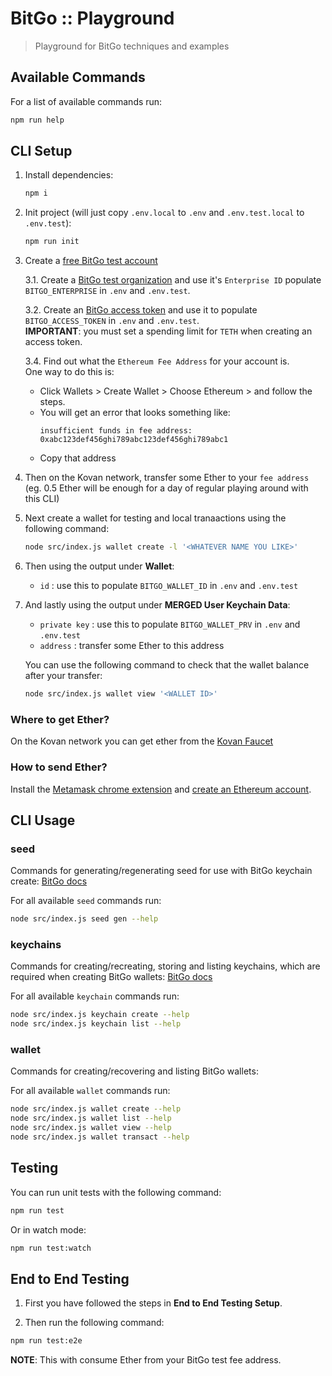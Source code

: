 BitGo :: Playground
===

> Playground for BitGo techniques and examples

Available Commands
---

For a list of available commands run:
```bash
npm run help
```

CLI Setup
---

1. Install dependencies:
    ```bash
    npm i
    ```

2. Init project (will just copy ``.env.local`` to ``.env`` and ``.env.test.local`` to ``.env.test``):
    ```bash
    npm run init
    ```

3. Create a [free BitGo test account](https://test.bitgo.com)

   3.1. Create a [BitGo test organization](https://test.bitgo.com/enterprise/create/tbtc)
   and use it's ``Enterprise ID`` populate ``BITGO_ENTERPRISE`` in ``.env`` and ``.env.test``.

   3.2. Create an [BitGo access token](https://test.bitgo.com/user/settings/options)
   and use it to populate ``BITGO_ACCESS_TOKEN`` in ``.env`` and ``.env.test``.<br>
   **IMPORTANT**: you must set a spending limit for ``TETH`` when creating an access token.

   3.4. Find out what the ``Ethereum Fee Address`` for your account is.<br>
   One way to do this is:
    - Click Wallets > Create Wallet > Choose Ethereum > and follow the steps.
    - You will get an error that looks something like:
      ```
      insufficient funds in fee address:
      0xabc123def456ghi789abc123def456ghi789abc1
      ```
    - Copy that address

4. Then on the Kovan network, transfer some Ether to your ``fee address`` (eg. 0.5 Ether will be enough for a day of regular playing around with this CLI)

5. Next create a wallet for testing and local tranaactions using the following command:
    ```bash
    node src/index.js wallet create -l '<WHATEVER NAME YOU LIKE>'
    ```

6. Then using the output under **Wallet**: 
   - ``id`` : use this to populate ``BITGO_WALLET_ID`` in ``.env`` and ``.env.test``

7. And lastly using the output under **MERGED User Keychain Data**:
   - ``private key`` : use this to populate ``BITGO_WALLET_PRV`` in ``.env`` and ``.env.test``
   - ``address`` : transfer some Ether to this address

    You can use the following command to check that the wallet balance after your transfer:
    ```bash
    node src/index.js wallet view '<WALLET ID>'
    ```

### Where to get Ether?

On the Kovan network you can get ether from the [Kovan Faucet](https://faucet.kovan.network)

### How to send Ether?

Install the [Metamask chrome extension](https://chrome.google.com/webstore/detail/metamask/nkbihfbeogaeaoehlefnkodbefgpgknn?hl=en) and [create an Ethereum account](https://medium.com/publicaio/a-complete-guide-to-using-metamask-updated-version-cd0d6f8c338f).
 
CLI Usage
---

### seed

Commands for generating/regenerating seed for use with BitGo keychain create:
[BitGo docs](https://www.bitgo.com/api/v2/?javascript#create-keychain)

For all available ``seed`` commands run:
```bash
node src/index.js seed gen --help
```

### keychains

Commands for creating/recreating, storing and listing keychains, which are required when creating BitGo wallets:
[BitGo docs](https://www.bitgo.com/api/v2/?javascript#add-wallet)

For all available ``keychain`` commands run:
```bash
node src/index.js keychain create --help
node src/index.js keychain list --help
```

### wallet

Commands for creating/recovering and listing BitGo wallets:

For all available ``wallet`` commands run:
```bash
node src/index.js wallet create --help
node src/index.js wallet list --help
node src/index.js wallet view --help
node src/index.js wallet transact --help
```

Testing
---

You can run unit tests with the following command:
```bash
npm run test
``` 
Or in watch mode:
```bash
npm run test:watch
``` 

End to End Testing
---

1. First you have followed the steps in **End to End Testing Setup**.

2. Then run the following command:

  ```bash
  npm run test:e2e
  ```

**NOTE**: This with consume Ether from your BitGo test fee address.
